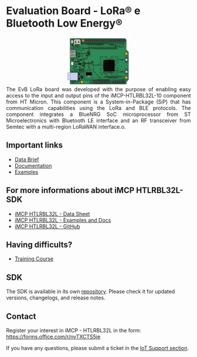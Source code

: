 # Evaluation Board - LoRa® e Bluetooth Low Energy®

<div align="center">
  <img src='./docs/images/evb-lora.png' id="topology" height="35%" width="35%"/>
</div
<br>
<div align="justify">
  The EvB LoRa board was developed with the purpose of enabling easy access to the input and output pins of the iMCP-HTLRBL32L-10 component from HT Micron. This component is a System-in-Package (SiP) that has communication capabilities using the LoRa and BLE protocols. The component integrates a BlueNRG SoC microprocessor from ST Microelectronics with Bluetooth LE interface and an RF transceiver from Semtec with a multi-region LoRaWAN interface.o.
</div>

## Important links

- [Data Brief](https://github.com/Hana-Electronics/EVB-LoRaWAN-HTLRBL32L/blob/main/docs/datacheets/EvB%20LoRa.pdf)
- [Documentation](https://github.com/Hana-Electronics/EVB-LoRaWAN-HTLRBL32L/tree/main/docs)
- [Examples](https://github.com/Hana-Electronics/EVB-LoRaWAN-HTLRBL32L/tree/main/examples)

## For more informations about iMCP HTLRBL32L-SDK

- [iMCP HTLRBL32L - Data Sheet](https://github.com/htmicron/htlrbl32l/blob/documents/HTLRBL32L-Datasheet/DS002%20Rev.00%20-%20Datasheet%20HTLRBL32L-xx.pdf)
- [iMCP HTLRBL32L - Examples and Docs](https://github.com/htmicron/htlrbl32l/tree/SDK)
- [iMCP HTLRBL32L - GitHub](https://github.com/htmicron/htlrbl32l)

## Having difficults?

- [Training Course](https://hanaelectronics.com.br/capacitacao/)

## SDK

The SDK is available in its own [repository](https://github.com/Hana-Electronics/HE-HTLRBL32L-SDK). Please check it for updated versions, changelogs, and release notes.

## Contact

Register your interest in iMCP - HTLRBL32L in the form: https://forms.office.com/r/nvTXCTS5je

If you have any questions, please submit a ticket in the [IoT Support section](https://htmicron.com.br/contato/).


